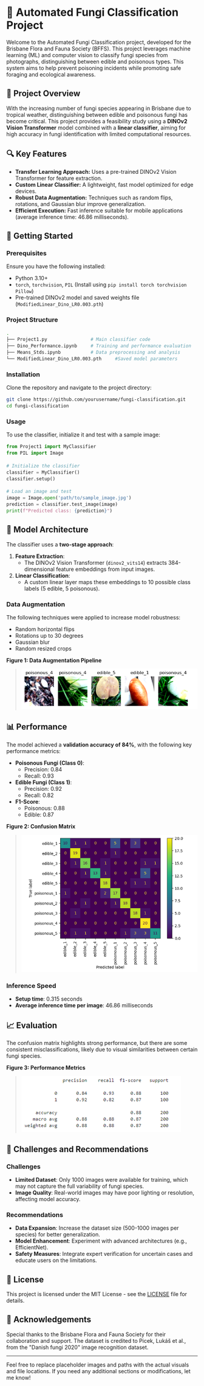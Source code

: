 # 🍄 Automated Fungi Classification Project

Welcome to the Automated Fungi Classification project, developed for the Brisbane Flora and Fauna Society (BFFS). This project leverages machine learning (ML) and computer vision to classify fungi species from photographs, distinguishing between edible and poisonous types. This system aims to help prevent poisoning incidents while promoting safe foraging and ecological awareness.

## 🌟 Project Overview

With the increasing number of fungi species appearing in Brisbane due to tropical weather, distinguishing between edible and poisonous fungi has become critical. This project provides a feasibility study using a **DINOv2 Vision Transformer** model combined with a **linear classifier**, aiming for high accuracy in fungi identification with limited computational resources.

## 🔍 Key Features

- **Transfer Learning Approach:** Uses a pre-trained DINOv2 Vision Transformer for feature extraction.
- **Custom Linear Classifier:** A lightweight, fast model optimized for edge devices.
- **Robust Data Augmentation:** Techniques such as random flips, rotations, and Gaussian blur improve generalization.
- **Efficient Execution:** Fast inference suitable for mobile applications (average inference time: 46.86 milliseconds).

## 🚀 Getting Started

### Prerequisites

Ensure you have the following installed:

- Python 3.10+
- `torch`, `torchvision`, `PIL` (Install using `pip install torch torchvision Pillow`)
- Pre-trained DINOv2 model and saved weights file (`ModifiedLinear_Dino_LR0.003.pth`)

### Project Structure

```bash
.
├── Project1.py                # Main classifier code
├── Dino_Performance.ipynb     # Training and performance evaluation
├── Means_Stds.ipynb           # Data preprocessing and analysis
└── ModifiedLinear_Dino_LR0.003.pth     #Saved model parameters
```

### Installation

Clone the repository and navigate to the project directory:

```bash
git clone https://github.com/yourusername/fungi-classification.git
cd fungi-classification
```

### Usage

To use the classifier, initialize it and test with a sample image:

```python
from Project1 import MyClassifier
from PIL import Image

# Initialize the classifier
classifier = MyClassifier()
classifier.setup()

# Load an image and test
image = Image.open('path/to/sample_image.jpg')
prediction = classifier.test_image(image)
print(f"Predicted class: {prediction}")
```

## 🧠 Model Architecture

The classifier uses a **two-stage approach**:

1. **Feature Extraction**:
   - The DINOv2 Vision Transformer (`dinov2_vits14`) extracts 384-dimensional feature embeddings from input images.
2. **Linear Classification**:
   - A custom linear layer maps these embeddings to 10 possible class labels (5 edible, 5 poisonous).

### Data Augmentation

The following techniques were applied to increase model robustness:

- Random horizontal flips
- Rotations up to 30 degrees
- Gaussian blur
- Random resized crops

**Figure 1: Data Augmentation Pipeline**

> ![Data Augmentation Pipeline](images\transformations.png)

## 📊 Performance

The model achieved a **validation accuracy of 84%**, with the following key performance metrics:

- **Poisonous Fungi (Class 0)**:
  - Precision: 0.84
  - Recall: 0.93
- **Edible Fungi (Class 1)**:
  - Precision: 0.92
  - Recall: 0.82
- **F1-Score**:
  - Poisonous: 0.88
  - Edible: 0.87

**Figure 2: Confusion Matrix**

> ![Confusion Matrix](images\expanded_confussion_matrix.png)

### Inference Speed

- **Setup time**: 0.315 seconds
- **Average inference time per image**: 46.86 milliseconds

## 📈 Evaluation

The confusion matrix highlights strong performance, but there are some consistent misclassifications, likely due to visual similarities between certain fungi species.

**Figure 3: Performance Metrics**

> ![Performance Metrics](images\performance.png)

## 🔧 Challenges and Recommendations

### Challenges

- **Limited Dataset**: Only 1000 images were available for training, which may not capture the full variability of fungi species.
- **Image Quality**: Real-world images may have poor lighting or resolution, affecting model accuracy.

### Recommendations

- **Data Expansion**: Increase the dataset size (500-1000 images per species) for better generalization.
- **Model Enhancement**: Experiment with advanced architectures (e.g., EfficientNet).
- **Safety Measures**: Integrate expert verification for uncertain cases and educate users on the limitations.

## 📜 License

This project is licensed under the MIT License - see the [LICENSE](LICENSE) file for details.

## 🤝 Acknowledgements

Special thanks to the Brisbane Flora and Fauna Society for their collaboration and support. The dataset is credited to Picek, Lukáš et al., from the "Danish fungi 2020" image recognition dataset.

---

Feel free to replace placeholder images and paths with the actual visuals and file locations. If you need any additional sections or modifications, let me know!